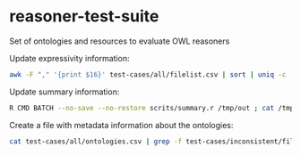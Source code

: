 # reasoner-test-suite
Set of ontologies and resources to evaluate OWL reasoners

Update expressivity information:
```bash
awk -F "," '{print $16}' test-cases/all/filelist.csv | sort | uniq -c | sort -n -r > test-cases/all/filelist.csv.expressivity.txt
```


Update summary information:
```bash
R CMD BATCH --no-save --no-restore scrits/summary.r /tmp/out ; cat /tmp/out
```

Create a file with metadata information about the ontologies:
```bash
cat test-cases/all/ontologies.csv | grep -f test-cases/inconsistent/filelist.txt > test-cases/inconsistent/filelist.csv
```
